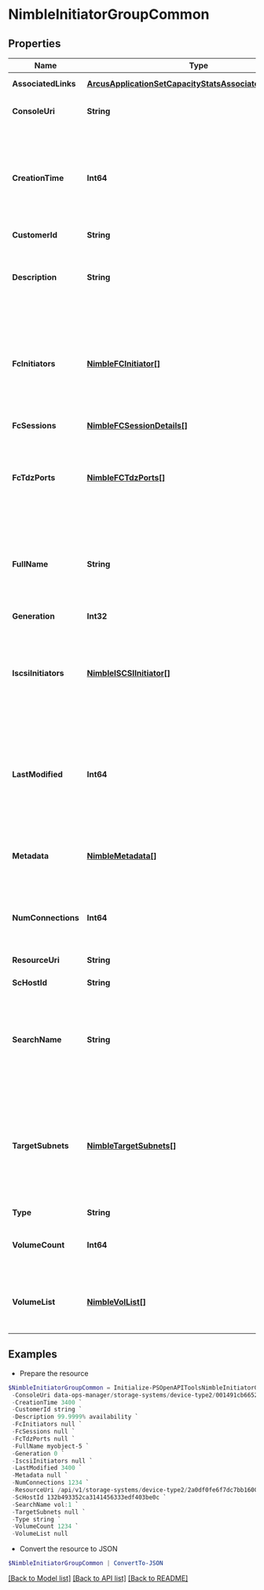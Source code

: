 # NimbleInitiatorGroupCommon
## Properties

Name | Type | Description | Notes
------------ | ------------- | ------------- | -------------
**AssociatedLinks** | [**ArcusApplicationSetCapacityStatsAssociatedLinksInner[]**](ArcusApplicationSetCapacityStatsAssociatedLinksInner.md) | Associated Links Details | [optional] 
**ConsoleUri** | **String** | consoleUri for detailed storage object | [optional] 
**CreationTime** | **Int64** | Time when this initiator group was created. Seconds since last epoch i.e. 00:00 January 1, 1970. | [optional] 
**CustomerId** | **String** | customerId | [optional] 
**Description** | **String** | Text description of initiator group. String of up to 255 printable ASCII characters. | [optional] 
**FcInitiators** | [**NimbleFCInitiator[]**](NimbleFCInitiator.md) | List of FC initiators. When create/update fc_initiators, wwpn is required. List of Fibre Channel initiators. | [optional] 
**FcSessions** | [**NimbleFCSessionDetails[]**](NimbleFCSessionDetails.md) | List of FC sessions. | [optional] 
**FcTdzPorts** | [**NimbleFCTdzPorts[]**](NimbleFCTdzPorts.md) | List of target Fibre Channel ports with Target Driven Zoning configured on this initiator group. | [optional] 
**FullName** | **String** | Initiator group&#39;s full name. String of up to 64 alphanumeric characters, - and . and : are allowed after first character. | [optional] 
**Generation** | **Int32** | generation | [optional] 
**IscsiInitiators** | [**NimbleISCSIInitiator[]**](NimbleISCSIInitiator.md) | List of ISCSI initiators. When create/update iscsi_initiators, either iqn or ip_address is always required with label. | [optional] 
**LastModified** | **Int64** | Time when this initiator group was last modified. Seconds since last epoch i.e. 00:00 January 1, 1970. | [optional] 
**Metadata** | [**NimbleMetadata[]**](NimbleMetadata.md) | Key-value pairs that augment an initiator group&#39;s attributes. | [optional] 
**NumConnections** | **Int64** | Total number of connections from initiators in the initiator group. | [optional] 
**ResourceUri** | **String** | Link to the object URI | [optional] 
**ScHostId** | **String** | Host Service Host Id | [optional] 
**SearchName** | **String** | Initiator group name used for search. Alphanumeric string, up to 64 characters including hyphen, period, colon. | [optional] 
**TargetSubnets** | [**NimbleTargetSubnets[]**](NimbleTargetSubnets.md) | List of target subnet labels. If specified, discovery and access to volumes will be restricted to the specified subnets. List of target subnet tables. | [optional] 
**Type** | **String** | type | [optional] 
**VolumeCount** | **Int64** | Number of volumes that are accessible by the initiator group. | [optional] 
**VolumeList** | [**NimbleVolList[]**](NimbleVolList.md) | List of volumes that are accessible by the initiator group. List of volumes. | [optional] 

## Examples

- Prepare the resource
```powershell
$NimbleInitiatorGroupCommon = Initialize-PSOpenAPIToolsNimbleInitiatorGroupCommon  -AssociatedLinks [{&quot;resourceUri&quot;:&quot;/api/v1/storage-systems/device-type2/2a0df0fe6f7dc7bb16000000000000000000004817&quot;,&quot;type&quot;:&quot;storage-systems&quot;}] `
 -ConsoleUri data-ops-manager/storage-systems/device-type2/001491cb6652a03a6b000000000000000000000001/host-groups/071491cb6652a03a6b000000000000000000000006 `
 -CreationTime 3400 `
 -CustomerId string `
 -Description 99.9999% availability `
 -FcInitiators null `
 -FcSessions null `
 -FcTdzPorts null `
 -FullName myobject-5 `
 -Generation 0 `
 -IscsiInitiators null `
 -LastModified 3400 `
 -Metadata null `
 -NumConnections 1234 `
 -ResourceUri /api/v1/storage-systems/device-type2/2a0df0fe6f7dc7bb16000000000000000000004817 `
 -ScHostId 132b493352ca3141456333edf403be0c `
 -SearchName vol:1 `
 -TargetSubnets null `
 -Type string `
 -VolumeCount 1234 `
 -VolumeList null
```

- Convert the resource to JSON
```powershell
$NimbleInitiatorGroupCommon | ConvertTo-JSON
```

[[Back to Model list]](../README.md#documentation-for-models) [[Back to API list]](../README.md#documentation-for-api-endpoints) [[Back to README]](../README.md)

